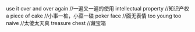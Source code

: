 use it over and over again  	//一遍又一遍的使用
intellectual property 		//知识产权
a piece of cake             	//小事一桩，小菜一碟
poker face			//面无表情
too young too naive		//太傻太天真
treasure chest			//藏宝箱

